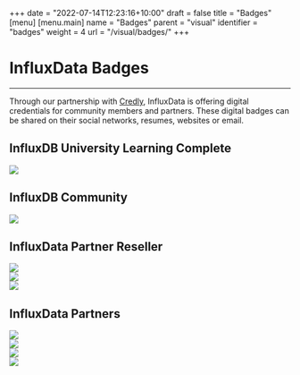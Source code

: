 +++
date = "2022-07-14T12:23:16+10:00"
draft = false
title = "Badges"
[menu]
  [menu.main]
    name = "Badges"
    parent = "visual"
    identifier = "badges"
    weight = 4
    url = "/visual/badges/"
+++

<div class="row text-left">
    <div class="col-xs-12 top-section">
      <div class="page-header">
          <h1>InfluxData Badges</h1>
      </div>    
          <hr class="teal-line">
           <p>Through our partnership with <a href="https://www.credly.com/organizations/influxdata/badges" target="_blank">Credly</a>, InfluxData is offering digital credentials for community members and partners. These digital badges can be shared on their social networks, resumes, websites or email.</p>
     </div>
  </div>
  <div class="row longform">
    <div class="col-md-4">
      <div class="panel panel-default">
       <div class="panel-heading">
          <h2 class="panel-title">InfluxDB University Learning Complete</h2>
        </div>
        <div class="panel-body">
          <img src="/img/mascots/Learning-Complete.png" class="downloads--thumb" />
        </div>
      </div>
    </div>
    <div class="col-md-4">
      <div class="panel panel-default">
        <div class="panel-heading">
          <h2 class="panel-title">InfluxDB Community</h2>
        </div>
        <div class="panel-body">
          <img src="/img/mascots/Community-Member.png" class="downloads--thumb" />
        </div>
      </div>
    </div>
    <div class="col-md-4">
      <div class="panel-old panel-default-old">
      </div>
    </div>
</div>

<div class="row text-left">
    <div class="col-xs-12">
      <div class="page-section">
      <div class="panel-heading">
          <h2 class="panel-title">InfluxData Partner Reseller</h2>
      </div>
      </div>
    </div>
  </div>
  <div class="row longform">
    <div class="col-md-4">
      <div class="panel panel-default">
        <div class="panel-body">
          <img src="/img/mascots/partner-black.png" class="downloads--thumb" />
        </div>
      </div>
    </div>
    <div class="col-md-4">
      <div class="panel panel-default">
        <div class="panel-body">
          <img src="/img/mascots/Platinum-Partner.png" class="downloads--thumb" />
        </div>
      </div>
    </div>
    <div class="col-md-4">
      <div class="panel panel-default">
        <div class="panel-body">
          <img src="/img/mascots/Gradient-partner.png" class="downloads--thumb" />
        </div>
      </div>
    </div>
</div>

<div class="row text-left">
    <div class="col-xs-12">
      <div class="page-section">
      <div class="panel-heading">
          <h2 class="panel-title">InfluxData Partners</h2>
      </div>
      </div>
    </div>
  </div>
  <div class="row longform">
    <div class="col-md-3">
      <div class="panel panel-default">
        <div class="panel-body">
          <img src="/img/mascots/DISTRIBUTOR PARTNER.png" class="downloads--thumb" />
        </div>
      </div>
    </div>
    <div class="col-md-3">
      <div class="panel panel-default">
        <div class="panel-body">
          <img src="/img/mascots/Authorized PARTNER.png" class="downloads--thumb" />
        </div>
      </div>
    </div>
    <div class="col-md-3">
      <div class="panel panel-default">
        <div class="panel-body">
          <img src="/img/mascots/Platinum PARTNER.png" class="downloads--thumb" />
        </div>
      </div>
    </div>
    <div class="col-md-3">
      <div class="panel panel-default">
        <div class="panel-body">
          <img src="/img/mascots/Gold PARTNER.png" class="downloads--thumb" />
        </div>
      </div>
    </div>
</div>